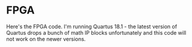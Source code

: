 # FPGA

Here's the FPGA code.  I'm running Quartus 18.1 - the latest version of Quartus drops a bunch of math IP blocks unfortunately and this code will not work on the newer versions.
